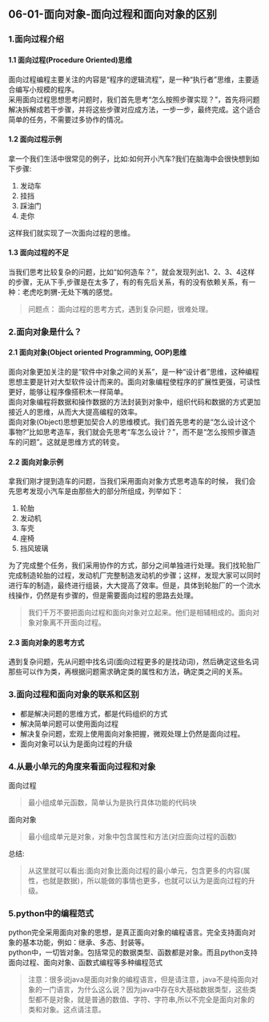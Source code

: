 ## 06-01-面向对象-面向过程和面向对象的区别

### 1.面向过程介绍
#### 1.1 面向过程(Procedure Oriented)思维
面向过程编程主要关注的内容是“程序的逻辑流程”，是一种“执行者”思维，主要适合编写小规模的程序。  
采用面向过程思想思考问题时，我们首先思考“怎么按照步骤实现？”，首先将问题解决拆解成若干步骤，并将这些步骤对应成方法，一步一步，最终完成。这个适合简单的任务，不需要过多协作的情况。

#### 1.2 面向过程示例
拿一个我们生活中很常见的例子，比如:如何开小汽车?我们在脑海中会很快想到如下步骤:

1. 发动车
2. 挂挡
3. 踩油门
4. 走你

这样我们就实现了一次面向过程的思维。

#### 1.3 面向过程的不足
当我们思考比较复杂的问题，比如“如何造车？”，就会发现列出1、2、3、4这样的步骤，无从下手,步骤是在太多了，有的有先后关系，有的没有依赖关系，有一种：老虎吃刺猬-无处下嘴的感觉。
> 问题点： 面向过程的思考方式，遇到复杂问题，很难处理。


### 2.面向对象是什么？
#### 2.1 面向对象(Object oriented Programming, OOP)思维
面向对象更加关注的是“软件中对象之间的关系”，是一种“设计者”思维，这种编程思想主要是针对大型软件设计而来的。面向对象编程使程序的扩展性更强，可读性更好，能够让程序像搭积木一样简单。   
面向对象编程将数据和操作数据的方法封装到对象中，组织代码和数据的方式更加接近人的思维，从而大大提高编程的效率。    
面向对象(Object)思想更加契合人的思维模式。我们首先思考的是“怎么设计这个事物?”比如思考造车，我们就会先思考“车怎么设计？”，而不是“怎么按照步骤造车的问题”。这就是思维方式的转变。 


#### 2.2 面向对象示例
拿我们刚才提到造车的问题，当我们采用面向对象方式思考造车的时候， 我们会先思考发现小汽车是由那些大的部分所组成，列举如下：

1. 轮胎
2. 发动机
3. 车壳
4. 座椅
5. 挡风玻璃

为了完成整个任务，我们采用协作的方式，部分之间单独进行处理。我们找轮胎厂完成制造轮胎的过程，发动机厂完整制造发动机的步骤；这样，发现大家可以同时进行车的制造，最终进行组装，大大提高了效率。但是，具体到轮胎厂的一个流水线操作，仍然是有步骤的，但是需要面向过程的思路去处理。
>  我们千万不要把面向过程和面向对象对立起来。他们是相辅相成的。面向对象对象离不开面向过程。

#### 2.3 面向对象的思考方式
遇到复杂问题，先从问题中找名词(面向过程更多的是找动词)，然后确定这些名词那些可以作为类，再根据问题需求确定类的属性和方法，确定类之间的关系。


### 3.面向过程和面向对象的联系和区别
* 都是解决问题的思维方式，都是代码组织的方式
* 解决简单问题可以使用面向过程
* 解决复杂问题，宏观上使用面向对象把握，微观处理上仍然是面向过程。
* 面向对象可以认为是面向过程的升级


### 4.从最小单元的角度来看面向过程和对象
面向过程 
 
> 最小组成单元函数，简单认为是执行具体功能的代码块

面向对象

> 最小组成单元是对象，对象中包含属性和方法(对应面向过程的函数)

总结:
> 从这里就可以看出:面向对象比面向过程的最小单元，包含更多的内容(属性，也就是数据)，所以能做的事情也更多，也就可以认为是面向过程的升级。

### 5.python中的编程范式
python完全采用面向对象的思想，是真正面向对象的编程语言。完全支持面向对象的基本功能，例如：继承、多态、封装等。  
python中，一切皆对象。包括常见的数据类型、函数都是对象。而且python支持面向过程、面向对象、函数式编程等多种编程范式
>  注意：很多说java是面向对象的编程语言，但是请注意，java不是纯面向对象的一门语言，为什么这么说？因为java中存在8大基础数据类型，这些类型都不是对象，就是普通的数值、字符、字符串,所以不完全是面向对象的类和对象。这点请注意。 






